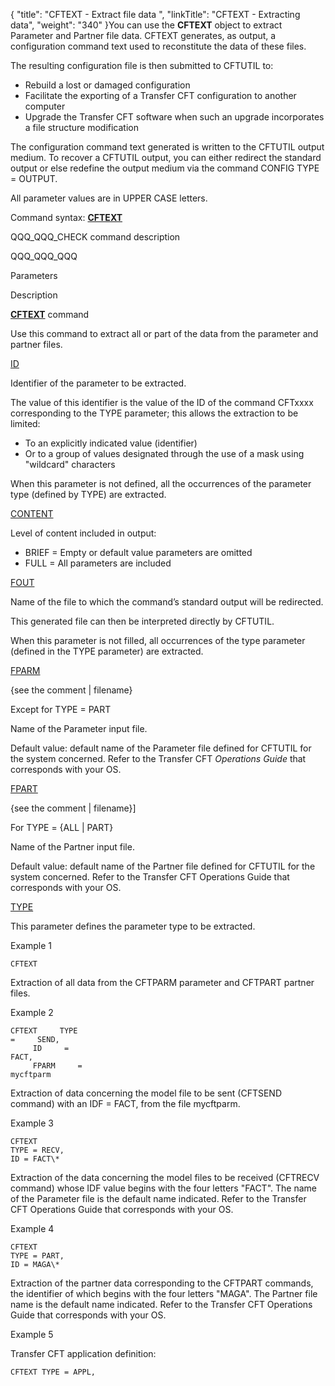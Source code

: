 {
    "title": "CFTEXT  - Extract file data ",
    "linkTitle": "CFTEXT - Extracting data",
    "weight": "340"
}You can use the <span id="About_the_CFTEXT_Command"></span>**CFTEXT**
object to extract Parameter and Partner file data. CFTEXT generates, as output, a configuration command text used to reconstitute
the data of these files.

The resulting configuration
file is then submitted to CFTUTIL to:

- Rebuild a lost
    or damaged configuration
- Facilitate the
    exporting of a <span class="mc-variable axway_variables.Component_Long_Name variable">Transfer CFT</span> configuration to another computer
- Upgrade the Transfer
    CFT software when such an upgrade incorporates a file structure modification

The configuration command text generated is written to the CFTUTIL output
medium. To recover a CFTUTIL output, you can either redirect the standard
output or else redefine the output medium via the command CONFIG TYPE
= OUTPUT.

All parameter values are in UPPER CASE letters.

Command syntax: <span style="font-weight: bold;">[CFTEXT](../../../command_summary#CFTEXT)</span>

QQQ\_QQQ\_CHECK command description

QQQ\_QQQ\_QQQ

Parameters

Description

<span style="font-weight: bold;">[CFTEXT](../../../command_summary#CFTEXT)</span> command

Use this command to extract all or part of the data from
the parameter and partner files.

[ID](../../../command_summary/parameter_intro/id) 

Identifier of the parameter to be extracted.

The value of this identifier is the value of the ID of
the command CFTxxxx corresponding to the TYPE parameter; this allows the
extraction to be limited:

- To an
    explicitly indicated value (identifier)
- Or to
    a group of values designated through the use of a mask using "wildcard"
    characters

When this parameter is not defined, all the occurrences
of the parameter type (defined by TYPE) are extracted.

[CONTENT](../../../command_summary/parameter_intro/content)

Level of content included in output:

- BRIEF = Empty or default value parameters are omitted
- FULL = All parameters are included

[FOUT](../../../command_summary/parameter_intro/fout) 

Name of the file to which the command’s standard output
will be redirected.

This generated file can then be interpreted directly by
CFTUTIL.

When this parameter is not filled, all occurrences of the
type parameter (defined in the TYPE parameter) are extracted.

[FPARM](../../../command_summary/parameter_intro/fparm)

{see the comment |
filename} 

Except for TYPE = PART

Name of the Parameter input file.

Default value: default name of the Parameter file defined
for CFTUTIL for the system concerned. Refer to the Transfer CFT *Operations
Guide* that corresponds with your OS.

[FPART](../../../command_summary/parameter_intro/fpart) 

{see the
comment | filename}\]

For TYPE = {ALL | PART}

Name of the Partner input file.

Default value: default
name of the Partner file defined for CFTUTIL for the system concerned.
Refer to the Transfer CFT <span class="italic_in_para">Operations Guide</span> that corresponds with
your OS.

[TYPE](../../../command_summary/parameter_intro/type) 

This parameter defines the parameter type to be extracted.

Example 1

```
CFTEXT
```

Extraction of all data from the CFTPARM parameter and CFTPART
partner files.

Example 2

```
CFTEXT     TYPE    
=     SEND,
     ID     =    
FACT,
     FPARM     =    
mycftparm
```

Extraction of data concerning the model file to be sent
(CFTSEND command) with an IDF = FACT, from the file mycftparm.

Example 3

```
CFTEXT
TYPE = RECV,
ID = FACT\*
```

Extraction of the data concerning the model files to be
received (CFTRECV command) whose IDF value begins with the four letters
"FACT". The name of the Parameter file is the default name indicated.
Refer to the Transfer CFT Operations Guide that corresponds with
your OS.

Example 4

```
CFTEXT
TYPE = PART,
ID = MAGA\*
```

Extraction of the partner data corresponding to the CFTPART
commands, the identifier of which begins with the four letters "MAGA".
The Partner file name is the default name indicated. Refer to the Transfer
CFT Operations Guide that corresponds with your OS.

Example 5

Transfer
CFT application definition:

```
CFTEXT TYPE = APPL,
```
